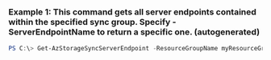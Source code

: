 ### Example 1: This command gets all server endpoints contained within the specified sync group. Specify -ServerEndpointName to return a specific one. (autogenerated)
```powershell
PS C:\> Get-AzStorageSyncServerEndpoint -ResourceGroupName myResourceGroup -StorageSyncServiceName myStorageSyncServiceName -SyncGroupName mySyncGroupName
```

